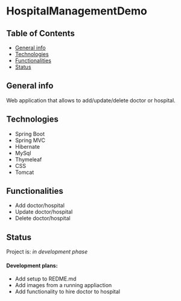# HospitalManagementDemo

## Table of Contents

* [General info](#General-info)
* [Technologies](#Technologies)
* [Functionalities](#Functionalities)
* [Status](#Status)

## General info
Web application that allows to add/update/delete doctor or hospital.

## Technologies
* Spring Boot
* Spring MVC
* Hibernate
* MySql
* Thymeleaf
* CSS
* Tomcat

## Functionalities

* Add doctor/hospital
* Update doctor/hospital
* Delete doctor/hospital

## Status

Project is: _in development phase_
#### Development plans:

* Add setup to REDME.md
* Add images from a running appliaction
* Add functionality to hire doctor to hospital
